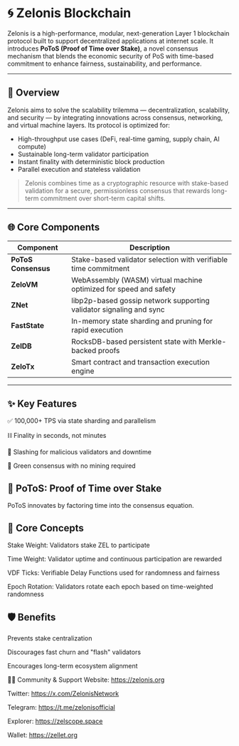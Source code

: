 # 🌀 Zelonis Blockchain

Zelonis is a high-performance, modular, next-generation Layer 1 blockchain protocol built to support decentralized applications at internet scale. It introduces **PoToS (Proof of Time over Stake)**, a novel consensus mechanism that blends the economic security of PoS with time-based commitment to enhance fairness, sustainability, and performance.

---

## 🧬 Overview

Zelonis aims to solve the scalability trilemma — decentralization, scalability, and security — by integrating innovations across consensus, networking, and virtual machine layers. Its protocol is optimized for:

- High-throughput use cases (DeFi, real-time gaming, supply chain, AI compute)
- Sustainable long-term validator participation
- Instant finality with deterministic block production
- Parallel execution and stateless validation

> Zelonis combines time as a cryptographic resource with stake-based validation for a secure, permissionless consensus that rewards long-term commitment over short-term capital shifts.

---

## 🌐 Core Components

| Component         | Description                                                                 |
|------------------|-----------------------------------------------------------------------------|
| **PoToS Consensus**   | Stake-based validator selection with verifiable time commitment            |
| **ZeloVM**        | WebAssembly (WASM) virtual machine optimized for speed and safety           |
| **ZNet**          | libp2p-based gossip network supporting validator signaling and sync         |
| **FastState**     | In-memory state sharding and pruning for rapid execution                    |
| **ZelDB**         | RocksDB-based persistent state with Merkle-backed proofs                   |
| **ZeloTx**        | Smart contract and transaction execution engine                             |

---

## ✨ Key Features
✅ 100,000+ TPS via state sharding and parallelism

⛓️ Finality in seconds, not minutes

🔐 Slashing for malicious validators and downtime

🌱 Green consensus with no mining required


## 📜 PoToS: Proof of Time over Stake
PoToS innovates by factoring time into the consensus equation.

## 🧠 Core Concepts
Stake Weight: Validators stake ZEL to participate

Time Weight: Validator uptime and continuous participation are rewarded

VDF Ticks: Verifiable Delay Functions used for randomness and fairness

Epoch Rotation: Validators rotate each epoch based on time-weighted randomness


## 🛡️ Benefits
Prevents stake centralization

Discourages fast churn and "flash" validators

Encourages long-term ecosystem alignment



🧑‍💻 Community & Support
Website: https://zelonis.org

Twitter: https://x.com/ZelonisNetwork

Telegram: https://t.me/zelonisofficial

Explorer: https://zelscope.space

Wallet: https://zellet.org

